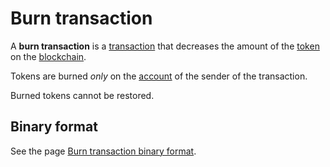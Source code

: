 # Burn transaction

A **burn transaction** is a [transaction](/blockchain/transaction.md) that decreases the amount of the [token](/blockchain/token.md) on the [blockchain](/blockchain/blockchain.md).

Tokens are burned _only_ on the [account](/blockchain/account.md) of the sender of the transaction.

Burned tokens cannot be restored.

## Binary format

See the page [Burn transaction binary format](/blockchain/binary-format/transaction-binary-format/burn-transaction-binary-format.md).
